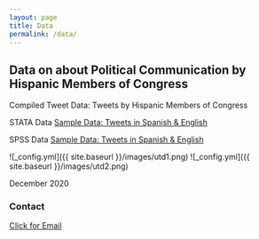 ```yaml
---
layout: page
title: Data
permalink: /data/
---
```


## Data on about Political Communication by Hispanic Members of Congress

Compiled Tweet Data: Tweets by Hispanic Members of Congress

STATA Data
[Sample Data: Tweets in Spanish & English](/images/EngSpanTweets.dta)

SPSS Data
[Sample Data: Tweets in Spanish & English](/images/EngSpanTweets.sav)



![_config.yml]({{ site.baseurl }}/images/utd1.png)
![_config.yml]({{ site.baseurl }}/images/utd2.png)

December 2020

### Contact
[Click for Email](mailto:cxg172030@utdallas.edu)
